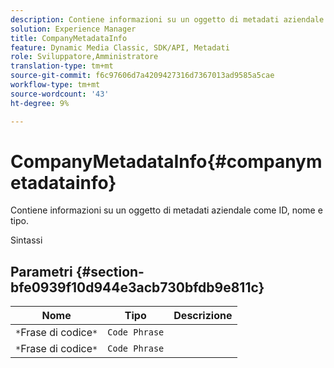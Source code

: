 ```yaml
---
description: Contiene informazioni su un oggetto di metadati aziendale come ID, nome e tipo.
solution: Experience Manager
title: CompanyMetadataInfo
feature: Dynamic Media Classic, SDK/API, Metadati
role: Sviluppatore,Amministratore
translation-type: tm+mt
source-git-commit: f6c97606d7a4209427316d7367013ad9585a5cae
workflow-type: tm+mt
source-wordcount: '43'
ht-degree: 9%

---
```



# CompanyMetadataInfo{#companymetadatainfo}

Contiene informazioni su un oggetto di metadati aziendale come ID, nome e tipo.

Sintassi

## Parametri {#section-bfe0939f10d944e3acb730bfdb9e811c}

| Nome | Tipo | Descrizione |
|---|---|---|
| `*`Frase di codice`*` | `Code Phrase` |  |
| `*`Frase di codice`*` | `Code Phrase` |  |

